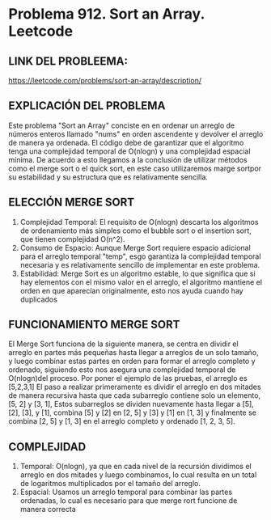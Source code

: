 # Problema 912. Sort an Array. Leetcode

## LINK DEL PROBLEEMA:
https://leetcode.com/problems/sort-an-array/description/

## EXPLICACIÓN DEL PROBLEMA 
Este problema "Sort an Array" conciste en en ordenar un arreglo de números enteros llamado "nums" en orden ascendente y 
devolver el arreglo de manera ya ordenada. El código debe de  garantizar que el algoritmo tenga una complejidad temporal de O(nlogn) y 
una complejidad espacial mínima. De acuerdo a esto llegamos a la conclusión de utilizar métodos como el merge sort o el quick sort, 
en este caso utilizaremos marge sortpor su estabilidad y su estructura que es relativamente sencilla.

## ELECCIÓN MERGE SORT
1. Complejidad Temporal: El requisito de O(nlogn) descarta los algoritmos de ordenamiento más simples como el bubble sort o el insertion sort, 
que tienen complejidad O(n^2).
2. Consumo de Espacio: Aunque Merge Sort requiere espacio adicional para el arreglo temporal "temp", esgo garantiza la complejidad temporal 
necesaria y es relativamente sencillo de implementar en este problema.
3. Estabilidad: Merge Sort es un algoritmo estable, lo que significa que si hay elementos con el mismo valor en el arreglo, 
el algoritmo mantiene el orden en que aparecían originalmente, esto nos ayuda cuando hay duplicados

## FUNCIONAMIENTO MERGE SORT
El Merge Sort funciona de la siguiente manera, se centra en dividir el arreglo en partes más pequeñas hasta llegar a arreglos de un solo tamaño,
y luego combinar estas partes en orden para formar el arreglo completo y ordenado, siguiendo esto nos asegura una complejidad temporal de 
O(nlogn)del proceso.
Por poner el ejemplo de las pruebas, el arreglo es [5,2,3,1]
El paso a realizar primeramente es dividir el arreglo en dos mitades de manera recursiva hasta que cada subarreglo contiene solo un elemento, 
[5, 2] y [3, 1], Estos subarreglos se dividen nuevamente hasta llegar a [5], [2], [3], y [1], combina [5] y [2] en [2, 5] y [3] y [1] en
[1, 3] y finalmente se  combina [2, 5] y [1, 3] en el arreglo completo y ordenado [1, 2, 3, 5].

## COMPLEJIDAD
1. Temporal: O(nlogn), ya que en cada nivel de la recursión dividimos el arreglo en dos mitades y luego combinamos, lo cual resulta en un total 
de logaritmos multiplicados por el tamaño del arreglo.
2. Espacial: Usamos un arreglo temporal para combinar las partes ordenadas, lo cual es necesario para que merge rort funcione de manera correcta




